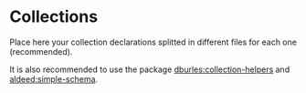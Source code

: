 
# Collections

Place here your collection declarations splitted in different files for each one (recommended). 

It is also recommended to use the package [dburles:collection-helpers](https://atmospherejs.com/dburles/collection-helpers) and [aldeed:simple-schema](https://atmospherejs.com/aldeed/simple-schema).
